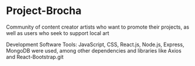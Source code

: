# Project-Brocha

Community of content creator artists who want to promote their projects,
as well as users who seek to support local art


Development Software Tools:
JavaScript, CSS, React.js, Node.js, Express, MongoDB were used, among other dependencies and libraries like Axios and React-Bootstrap.git